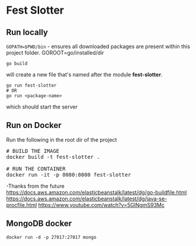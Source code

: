 Fest Slotter
=

## Run locally
`GOPATH=$PWD/bin` - ensures all downloaded packages are present within this project folder.
GOROOT=go/installed/dir

```
go build
```
will create a new file that's named after the module **fest-slotter**.


```
go run fest-slotter
# OR
go run <package-name>
```
which should start the server

## Run on Docker
Run the following in the root dir of the project
<pre>
# BUILD THE IMAGE
docker build -t fest-slotter .

# RUN THE CONTAINER
docker run -it -p 8080:8080 fest-slotter
</pre>

-Thanks from the future
https://docs.aws.amazon.com/elasticbeanstalk/latest/dg/go-buildfile.html
https://docs.aws.amazon.com/elasticbeanstalk/latest/dg/java-se-procfile.html
https://www.youtube.com/watch?v=5GINgmS93Mc

## MongoDB docker
```
docker run -d -p 27017:27017 mongo
```
